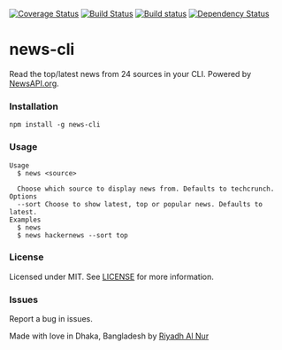 [![Coverage Status](https://coveralls.io/repos/github/riyadhalnur/news-cli/badge.svg?branch=master)](https://coveralls.io/github/riyadhalnur/news-cli?branch=master) [![Build Status](https://travis-ci.org/riyadhalnur/news-cli.svg?branch=master)](https://travis-ci.org/riyadhalnur/news-cli) [![Build status](https://ci.appveyor.com/api/projects/status/7ndfb8ekaa27ajf1/branch/master?svg=true)](https://ci.appveyor.com/project/riyadhalnur/news-cli/branch/master) [![Dependency Status](https://dependencyci.com/github/riyadhalnur/news-cli/badge)](https://dependencyci.com/github/riyadhalnur/news-cli)

news-cli
=================
Read the top/latest news from 24 sources in your CLI. Powered by [NewsAPI.org](https://newsapi.org/).  

### Installation  
`npm install -g news-cli`  

### Usage  
```shell
Usage
  $ news <source>

  Choose which source to display news from. Defaults to techcrunch.
Options
  --sort Choose to show latest, top or popular news. Defaults to latest.
Examples
  $ news
  $ news hackernews --sort top
```

### License  
Licensed under MIT. See [LICENSE](LICENSE) for more information.  

### Issues  
Report a bug in issues.   

Made with love in Dhaka, Bangladesh by [Riyadh Al Nur](https://verticalaxisbd.com)
